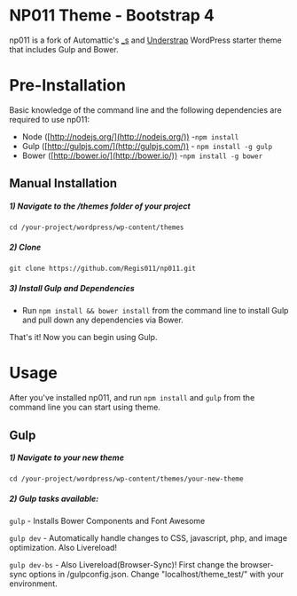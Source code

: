 NP011 Theme - Bootstrap 4
===

np011 is a fork of Automattic's [_s](https://github.com/Automattic/_s) and [Understrap](https://understrap.com/) WordPress starter theme that includes Gulp and Bower.

# Pre-Installation

Basic knowledge of the command line and the following dependencies are required to use np011:

- Node ([http://nodejs.org/](http://nodejs.org/)) -`npm install`
- Gulp ([http://gulpjs.com/](http://gulpjs.com/)) - `npm install -g gulp`
- Bower ([http://bower.io/](http://bower.io/)) -`npm install -g bower`


## Manual Installation

##### 1) Navigate to the /themes folder of your project
`cd /your-project/wordpress/wp-content/themes`

##### 2) Clone

`git clone https://github.com/Regis011/np011.git`


##### 3) Install Gulp and Dependencies
- Run `npm install && bower install` from the command line to install Gulp and pull down any dependencies via Bower.

That's it! Now you can begin using Gulp.

# Usage
After you've installed np011, and run `npm install` and `gulp` from the command line you can start using theme.

## Gulp

##### 1) Navigate to your new theme
`cd /your-project/wordpress/wp-content/themes/your-new-theme`

##### 2) Gulp tasks available:

`gulp` - Installs Bower Components and Font Awesome

`gulp dev` - Automatically handle changes to CSS, javascript, php, and image optimization. Also Livereload!

`gulp dev-bs` - Also Livereload(Browser-Sync)! First change the browser-sync options in /gulpconfig.json. Change "localhost/theme_test/" with your environment.

